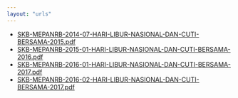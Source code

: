 ```yaml
---
layout: "urls"
---
```

* [SKB-MEPANRB-2014-07-HARI-LIBUR-NASIONAL-DAN-CUTI-BERSAMA-2015.pdf](SKB-MEPANRB-2014-07-HARI-LIBUR-NASIONAL-DAN-CUTI-BERSAMA-2015.pdf)
* [SKB-MEPANRB-2015-01-HARI-LIBUR-NASIONAL-DAN-CUTI-BERSAMA-2016.pdf](SKB-MEPANRB-2015-01-HARI-LIBUR-NASIONAL-DAN-CUTI-BERSAMA-2016.pdf)
* [SKB-MEPANRB-2016-01-HARI-LIBUR-NASIONAL-DAN-CUTI-BERSAMA-2017.pdf](SKB-MEPANRB-2016-01-HARI-LIBUR-NASIONAL-DAN-CUTI-BERSAMA-2017.pdf)
* [SKB-MEPANRB-2016-02-HARI-LIBUR-NASIONAL-DAN-CUTI-BERSAMA-2017.pdf](SKB-MEPANRB-2016-02-HARI-LIBUR-NASIONAL-DAN-CUTI-BERSAMA-2017.pdf)
